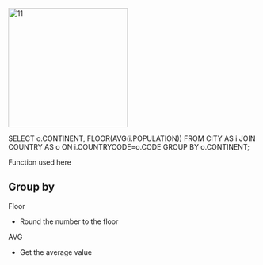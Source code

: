 

<img width="241" alt="11" src="https://user-images.githubusercontent.com/78076248/115147806-1e8ea680-a05d-11eb-9bc6-79cd80b25881.PNG">


SELECT o.CONTINENT, FLOOR(AVG(i.POPULATION)) FROM CITY AS i JOIN COUNTRY AS o ON i.COUNTRYCODE=o.CODE GROUP BY o.CONTINENT;


Function used here

Group by
-

Floor
- Round the number to the floor

AVG
- Get the average value
